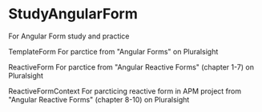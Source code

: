 # StudyAngularForm
For Angular Form study and practice

TemplateForm
For parctice from "Angular Forms" on Pluralsight

ReactiveForm
For parctice from "Angular Reactive Forms" (chapter 1-7) on Pluralsight

ReactiveFormContext
For parcticing reactive form in APM project from "Angular Reactive Forms" (chapter 8-10) on Pluralsight
